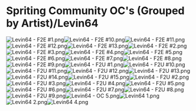 # Spriting Community OC's (Grouped by Artist)/Levin64

![Levin64 - F2E #1.png](https://raw.githubusercontent.com/Klokinator/FE-Repo/main/Portrait%20Repository/Spriting%20Community%20OC's%20(Grouped%20by%20Artist)/Levin64/Levin64%20-%20F2E%20#1.png "Levin64 - F2E #1.png")![Levin64 - F2E #10.png](https://raw.githubusercontent.com/Klokinator/FE-Repo/main/Portrait%20Repository/Spriting%20Community%20OC's%20(Grouped%20by%20Artist)/Levin64/Levin64%20-%20F2E%20#10.png "Levin64 - F2E #10.png")![Levin64 - F2E #11.png](https://raw.githubusercontent.com/Klokinator/FE-Repo/main/Portrait%20Repository/Spriting%20Community%20OC's%20(Grouped%20by%20Artist)/Levin64/Levin64%20-%20F2E%20#11.png "Levin64 - F2E #11.png")![Levin64 - F2E #12.png](https://raw.githubusercontent.com/Klokinator/FE-Repo/main/Portrait%20Repository/Spriting%20Community%20OC's%20(Grouped%20by%20Artist)/Levin64/Levin64%20-%20F2E%20#12.png "Levin64 - F2E #12.png")![Levin64 - F2E #13.png](https://raw.githubusercontent.com/Klokinator/FE-Repo/main/Portrait%20Repository/Spriting%20Community%20OC's%20(Grouped%20by%20Artist)/Levin64/Levin64%20-%20F2E%20#13.png "Levin64 - F2E #13.png")![Levin64 - F2E #2.png](https://raw.githubusercontent.com/Klokinator/FE-Repo/main/Portrait%20Repository/Spriting%20Community%20OC's%20(Grouped%20by%20Artist)/Levin64/Levin64%20-%20F2E%20#2.png "Levin64 - F2E #2.png")![Levin64 - F2E #3.png](https://raw.githubusercontent.com/Klokinator/FE-Repo/main/Portrait%20Repository/Spriting%20Community%20OC's%20(Grouped%20by%20Artist)/Levin64/Levin64%20-%20F2E%20#3.png "Levin64 - F2E #3.png")![Levin64 - F2E #4.png](https://raw.githubusercontent.com/Klokinator/FE-Repo/main/Portrait%20Repository/Spriting%20Community%20OC's%20(Grouped%20by%20Artist)/Levin64/Levin64%20-%20F2E%20#4.png "Levin64 - F2E #4.png")![Levin64 - F2E #5.png](https://raw.githubusercontent.com/Klokinator/FE-Repo/main/Portrait%20Repository/Spriting%20Community%20OC's%20(Grouped%20by%20Artist)/Levin64/Levin64%20-%20F2E%20#5.png "Levin64 - F2E #5.png")![Levin64 - F2E #6.png](https://raw.githubusercontent.com/Klokinator/FE-Repo/main/Portrait%20Repository/Spriting%20Community%20OC's%20(Grouped%20by%20Artist)/Levin64/Levin64%20-%20F2E%20#6.png "Levin64 - F2E #6.png")![Levin64 - F2E #7.png](https://raw.githubusercontent.com/Klokinator/FE-Repo/main/Portrait%20Repository/Spriting%20Community%20OC's%20(Grouped%20by%20Artist)/Levin64/Levin64%20-%20F2E%20#7.png "Levin64 - F2E #7.png")![Levin64 - F2E #8.png](https://raw.githubusercontent.com/Klokinator/FE-Repo/main/Portrait%20Repository/Spriting%20Community%20OC's%20(Grouped%20by%20Artist)/Levin64/Levin64%20-%20F2E%20#8.png "Levin64 - F2E #8.png")![Levin64 - F2E #9.png](https://raw.githubusercontent.com/Klokinator/FE-Repo/main/Portrait%20Repository/Spriting%20Community%20OC's%20(Grouped%20by%20Artist)/Levin64/Levin64%20-%20F2E%20#9.png "Levin64 - F2E #9.png")![Levin64 - F2U #1.png](https://raw.githubusercontent.com/Klokinator/FE-Repo/main/Portrait%20Repository/Spriting%20Community%20OC's%20(Grouped%20by%20Artist)/Levin64/Levin64%20-%20F2U%20#1.png "Levin64 - F2U #1.png")![Levin64 - F2U #10.png](https://raw.githubusercontent.com/Klokinator/FE-Repo/main/Portrait%20Repository/Spriting%20Community%20OC's%20(Grouped%20by%20Artist)/Levin64/Levin64%20-%20F2U%20#10.png "Levin64 - F2U #10.png")![Levin64 - F2U #11.png](https://raw.githubusercontent.com/Klokinator/FE-Repo/main/Portrait%20Repository/Spriting%20Community%20OC's%20(Grouped%20by%20Artist)/Levin64/Levin64%20-%20F2U%20#11.png "Levin64 - F2U #11.png")![Levin64 - F2U #12.png](https://raw.githubusercontent.com/Klokinator/FE-Repo/main/Portrait%20Repository/Spriting%20Community%20OC's%20(Grouped%20by%20Artist)/Levin64/Levin64%20-%20F2U%20#12.png "Levin64 - F2U #12.png")![Levin64 - F2U #13.png](https://raw.githubusercontent.com/Klokinator/FE-Repo/main/Portrait%20Repository/Spriting%20Community%20OC's%20(Grouped%20by%20Artist)/Levin64/Levin64%20-%20F2U%20#13.png "Levin64 - F2U #13.png")![Levin64 - F2U #14.png](https://raw.githubusercontent.com/Klokinator/FE-Repo/main/Portrait%20Repository/Spriting%20Community%20OC's%20(Grouped%20by%20Artist)/Levin64/Levin64%20-%20F2U%20#14.png "Levin64 - F2U #14.png")![Levin64 - F2U #15.png](https://raw.githubusercontent.com/Klokinator/FE-Repo/main/Portrait%20Repository/Spriting%20Community%20OC's%20(Grouped%20by%20Artist)/Levin64/Levin64%20-%20F2U%20#15.png "Levin64 - F2U #15.png")![Levin64 - F2U #2.png](https://raw.githubusercontent.com/Klokinator/FE-Repo/main/Portrait%20Repository/Spriting%20Community%20OC's%20(Grouped%20by%20Artist)/Levin64/Levin64%20-%20F2U%20#2.png "Levin64 - F2U #2.png")![Levin64 - F2U #3.png](https://raw.githubusercontent.com/Klokinator/FE-Repo/main/Portrait%20Repository/Spriting%20Community%20OC's%20(Grouped%20by%20Artist)/Levin64/Levin64%20-%20F2U%20#3.png "Levin64 - F2U #3.png")![Levin64 - F2U #4.png](https://raw.githubusercontent.com/Klokinator/FE-Repo/main/Portrait%20Repository/Spriting%20Community%20OC's%20(Grouped%20by%20Artist)/Levin64/Levin64%20-%20F2U%20#4.png "Levin64 - F2U #4.png")![Levin64 - F2U #5.png](https://raw.githubusercontent.com/Klokinator/FE-Repo/main/Portrait%20Repository/Spriting%20Community%20OC's%20(Grouped%20by%20Artist)/Levin64/Levin64%20-%20F2U%20#5.png "Levin64 - F2U #5.png")![Levin64 - F2U #6.png](https://raw.githubusercontent.com/Klokinator/FE-Repo/main/Portrait%20Repository/Spriting%20Community%20OC's%20(Grouped%20by%20Artist)/Levin64/Levin64%20-%20F2U%20#6.png "Levin64 - F2U #6.png")![Levin64 - F2U #7.png](https://raw.githubusercontent.com/Klokinator/FE-Repo/main/Portrait%20Repository/Spriting%20Community%20OC's%20(Grouped%20by%20Artist)/Levin64/Levin64%20-%20F2U%20#7.png "Levin64 - F2U #7.png")![Levin64 - F2U #8.png](https://raw.githubusercontent.com/Klokinator/FE-Repo/main/Portrait%20Repository/Spriting%20Community%20OC's%20(Grouped%20by%20Artist)/Levin64/Levin64%20-%20F2U%20#8.png "Levin64 - F2U #8.png")![Levin64 - F2U #9.png](https://raw.githubusercontent.com/Klokinator/FE-Repo/main/Portrait%20Repository/Spriting%20Community%20OC's%20(Grouped%20by%20Artist)/Levin64/Levin64%20-%20F2U%20#9.png "Levin64 - F2U #9.png")![Levin64 - OC 5.png](https://raw.githubusercontent.com/Klokinator/FE-Repo/main/Portrait%20Repository/Spriting%20Community%20OC's%20(Grouped%20by%20Artist)/Levin64/Levin64%20-%20OC%205.png "Levin64 - OC 5.png")![Levin64 1.png](https://raw.githubusercontent.com/Klokinator/FE-Repo/main/Portrait%20Repository/Spriting%20Community%20OC's%20(Grouped%20by%20Artist)/Levin64/Levin64%201.png "Levin64 1.png")![Levin64 2.png](https://raw.githubusercontent.com/Klokinator/FE-Repo/main/Portrait%20Repository/Spriting%20Community%20OC's%20(Grouped%20by%20Artist)/Levin64/Levin64%202.png "Levin64 2.png")![Levin64 4.png](https://raw.githubusercontent.com/Klokinator/FE-Repo/main/Portrait%20Repository/Spriting%20Community%20OC's%20(Grouped%20by%20Artist)/Levin64/Levin64%204.png "Levin64 4.png")